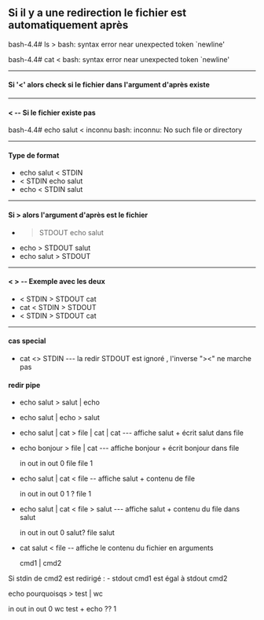 

## Si il y a une redirection le fichier est automatiquement après

bash-4.4# ls > 
bash: syntax error near unexpected token `newline'

bash-4.4# cat <
bash: syntax error near unexpected token `newline'

---

#### Si '<' alors check si le fichier dans l'argument d'après existe

---

#### < -- Si le fichier existe pas
bash-4.4# echo salut < inconnu
bash: inconnu: No such file or directory

---
#### Type de format 

- echo salut < STDIN
- < STDIN echo salut
- echo < STDIN salut

---

#### Si > alors l'argument d'après est le fichier

- > STDOUT echo salut
- echo > STDOUT salut
- echo salut > STDOUT

---

#### < > -- Exemple avec les deux

- < STDIN > STDOUT cat
- cat < STDIN > STDOUT
- < STDIN > STDOUT cat

---

#### cas special

- cat <> STDIN    --- la redir STDOUT est ignoré , l'inverse "><" ne marche pas


#### redir pipe

- echo salut > salut | echo 
- echo salut | echo > salut


- echo salut | cat > file | cat | cat --- affiche salut + écrit salut dans file



- echo bonjour > file | cat --- affiche bonjour + écrit bonjour dans file

    in        out       in      out 
    0         file      file      1


- echo salut | cat < file -- affiche salut + contenu de file 

    in         out      in      out
    0            1 ?    file          1


- echo salut | cat < file > salut --- affiche salut + contenu du file dans salut


    in      out          in              out
    0        salut?      file          salut


- cat salut < file  -- affiche le contenu du fichier en arguments


  cmd1 | cmd2

Si stdin de cmd2 est redirigé : 
    - stdout cmd1 est égal à stdout cmd2


echo pourquoisqs > test | wc

 in         out                 in                  out
0           wc                test + echo ??        1